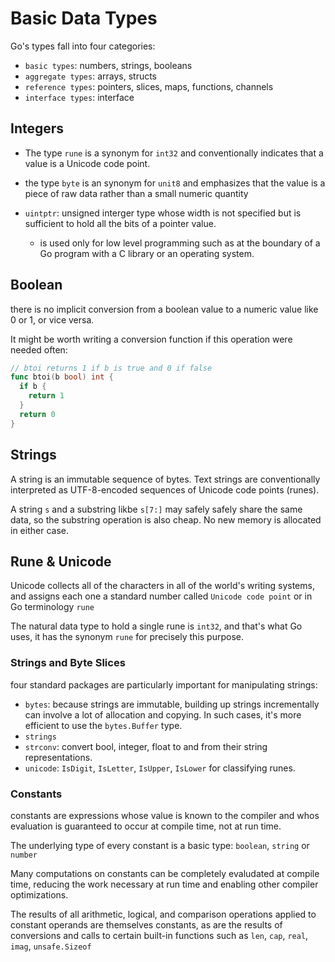 # Basic Data Types

Go's types fall into four categories:

- `basic types`: numbers, strings, booleans
- `aggregate types`: arrays, structs
- `reference types`: pointers, slices, maps, functions, channels
- `interface types`: interface

## Integers

- The type `rune` is a synonym for `int32` and conventionally indicates that a value is a Unicode code point.
- the type `byte` is an synonym for `unit8` and emphasizes that the value is a piece of raw data rather than a small numeric quantity

- `uintptr`: unsigned interger type whose width is not specified but is sufficient to hold all the bits of a pointer value.
  - is used only for low level programming such as at the boundary of a Go program with a C library or an operating system.

## Boolean

there is no implicit conversion from a boolean value to a numeric value like 0 or 1, or vice versa.

It might be worth writing a conversion function if this operation were needed often:

```go
// btoi returns 1 if b is true and 0 if false
func btoi(b bool) int {
  if b {
    return 1
  }
  return 0
}
```

## Strings

A string is an immutable sequence of bytes. Text strings are conventionally interpreted as UTF-8-encoded sequences of Unicode code points (runes).

A string `s` and a substring likbe `s[7:]` may safely safely share the same data, so the substring operation is also cheap. No new memory is allocated in either case.

## Rune & Unicode

Unicode collects all of the characters in all of the world's writing systems, and assigns each one a standard number called `Unicode code point` or in Go terminology `rune`

The natural data type to hold a single rune is `int32`, and that's what Go uses, it has the synonym `rune` for precisely this purpose.

### Strings and Byte Slices

four standard packages are particularly important for manipulating strings:

- `bytes`: because strings are immutable, building up strings incrementally can involve a lot of allocation and copying. In such cases, it's more efficient to use the `bytes.Buffer` type.
- `strings`
- `strconv`: convert bool, integer, float to and from their string representations.
- `unicode`: `IsDigit`, `IsLetter`, `IsUpper`, `IsLower` for classifying runes.

### Constants

constants are expressions whose value is known to the compiler and whos evaluation is guaranteed to occur at compile time, not at run time.

The underlying type of every constant is a basic type: `boolean`, `string` or `number`

Many computations on constants can be completely evaludated at compile time, reducing the work necessary at run time and enabling other compiler optimizations.

The results of all arithmetic, logical, and comparison operations applied to constant operands are themselves constants, as are the results of conversions and calls to certain built-in functions such as `len`, `cap`, `real`, `imag`, `unsafe.Sizeof`
